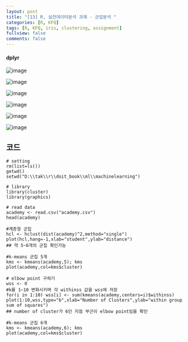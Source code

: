 ```yaml
---
layout: post
title: "[13] R, 실전데이터분석 과제 - 군집분석 "
categories: [R, KFQ]
tags: [R, KFQ, iris, clustering, assignment]
fullview: false
comments: false
---
```


#### dplyr

![image](https://user-images.githubusercontent.com/84369912/126751266-1c21ebfb-585f-4ae0-b4ec-0604fcb56ecd.png)

![image](https://user-images.githubusercontent.com/84369912/126751279-00783019-cb6b-4cc2-b943-94b6c36742de.png)

![image](https://user-images.githubusercontent.com/84369912/126751292-0841f462-1a9e-4d95-81f9-e08a17f3a424.png)

![image](https://user-images.githubusercontent.com/84369912/126751306-804912fb-126f-42b5-b3e4-6f80f7125b09.png)

![image](https://user-images.githubusercontent.com/84369912/126751334-b126b661-be40-4cee-8062-d927a2acfb98.png)

![image](https://user-images.githubusercontent.com/84369912/126751344-3d459af7-1b8b-41e6-92c8-a3ea9efaf5b9.png)



## 코드
```
# setting
rm(list=ls())
getwd()
setwd("D:\\tak\\r\\doit_book\\ml\\machinelearning")

# library
library(cluster)
library(graphics)

# read data
academy <- read.csv("academy.csv")
head(academy)

#계층형 군집
hcl <- hclust(dist(academy)^2,method="single")
plot(hcl,hang=-1,xlab="student",ylab="distance")
## 약 5~6개의 군집 확인가능

#k-means 군집 5개
kms <- kmeans(academy,5); kms
plot(academy,col=kms$cluster)

# elbow point 구하기
wss <- 0
#k를 1~10 변화시키며 각 withinss 값을 wss에 저장
for(i in 1:10) wss[i] <- sum(kmeans(academy,centers=i)$withinss)
plot(1:10,wss,type="b",xlab="Number of Clusters",ylab="within group sum of squares")
## number of cluster가 6인 지점 부근이 elbow point임을 확인

#k-means 군집 6개
kms <- kmeans(academy,6); kms
plot(academy,col=kms$cluster)
```